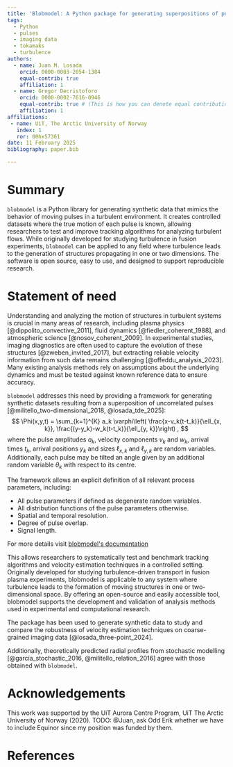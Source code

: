```yaml
---
title: 'Blobmodel: A Python package for generating superpositions of pulses in one and two dimensions'
tags:
  - Python
  - pulses
  - imaging data 
  - tokamaks
  - turbulence
authors:
  - name: Juan M. Losada
    orcid: 0000-0003-2054-1384
    equal-contrib: true
    affiliation: 1
  - name: Gregor Decristoforo
    orcid: 0000-0002-7616-0946
    equal-contrib: true # (This is how you can denote equal contributions between multiple authors)
    affiliation: 1
affiliations:
 - name: UiT, The Arctic University of Norway
   index: 1
   ror: 00hx57361
date: 11 February 2025
bibliography: paper.bib

---
```


# Summary

`blobmodel` is a Python library for generating synthetic data that mimics the behavior
of moving pulses in a turbulent environment. It creates controlled datasets where the
true motion of each pulse is known, allowing researchers to test and improve tracking 
algorithms for analyzing turbulent flows. While originally developed for studying
turbulence in fusion experiments, `blobmodel` can be applied to any field where
turbulence leads to the generation of structures propagating in one or two dimensions.
The software is open source, easy to use, and designed to support reproducible research.

# Statement of need

Understanding and analyzing the motion of structures in turbulent systems is crucial
in many areas of research, including plasma physics [@dippolito_convective_2011], fluid dynamics [@fiedler_coherent_1988], and atmospheric 
science [@nosov_coherent_2009]. In experimental studies, imaging diagnostics are often used to capture the 
evolution of these structures [@zweben_invited_2017], but extracting reliable velocity information from such 
data remains challenging [@offeddu_analysis_2023]. Many existing analysis methods rely on assumptions about 
the underlying dynamics and must be tested against known reference data to ensure
accuracy.

`blobmodel` addresses this need by providing a framework for generating synthetic 
datasets resulting from a superposition of uncorrelated pulses [@militello_two-dimensional_2018, @losada_tde_2025]:
$$
    \Phi(x,y,t) = \sum_{k=1}^{K} a_k \varphi\left( \frac{x-v_k(t-t_k)}{\ell_{x, k}}, \frac{(y-y_k)-w_k(t-t_k)}{\ell_{y, k}}\right) ,
$$
where the pulse amplitudes $a_k$, velocity components $v_k$ and $w_k$, arrival times $t_k$, 
arrival positions $y_k$ and sizes $\ell_{x, k}$ and $\ell_{y, k}$ are random variables. 
Additionally, each pulse may be tilted an angle given by an additional random variable
$\theta_k$ with respect to its centre.

The framework allows an explicit definition of all relevant process parameters, including:
* All pulse parameters if defined as degenerate random variables.
* All distribution functions of the pulse parameters otherwise.
* Spatial and temporal resolution.
* Degree of pulse overlap.
* Signal length.

For more details visit [blobmodel's documentation](https://blobmodel.readthedocs.io/en/latest/)

This allows researchers to systematically test and benchmark
tracking algorithms and velocity estimation techniques in a controlled setting. 
Originally developed for studying turbulence-driven transport in fusion plasma
experiments, blobmodel is applicable to any system where turbulence leads to the
formation of moving structures in one or two-dimensional space. By offering an open-source
and easily accessible tool, blobmodel supports the development and validation of 
analysis methods used in experimental and computational research.

The package has been used to generate synthetic data to study and compare the robustness of
velocity estimation techniques on coarse-grained imaging data [@losada_three-point_2024].

Additionally, theoretically predicted radial profiles from stochastic modelling
[@garcia_stochastic_2016, @militello_relation_2016] agree with those obtained with `blobmodel`. 

# Acknowledgements

This work was supported by the UiT Aurora Centre Program, UiT The Arctic University of Norway (2020).
TODO: @Juan, ask Odd Erik whether we have to include Equinor since my position was funded by them.

# References
